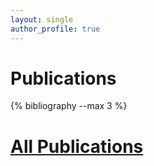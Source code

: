 ```yaml
---
layout: single
author_profile: true
---
```


# Publications

{% bibliography --max 3 %}

# [All Publications](/papers/)
